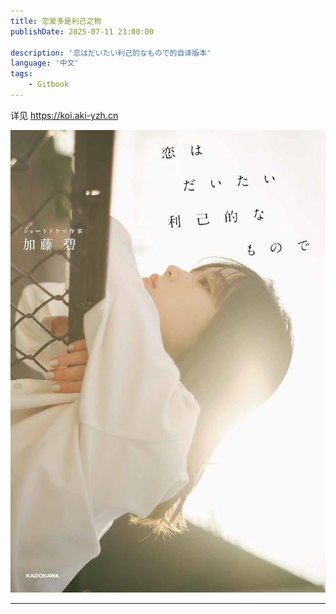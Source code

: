 ```yaml
---
title: 恋爱多是利己之物
publishDate: 2025-07-11 23:00:00

description: '恋はだいたい利己的なもので的自译版本'
language: '中文'
tags:
    - Gitbook
---
```


详见 https://koi.aki-yzh.cn

![](https://github.com/Aki-yzh/koi/raw/main/.gitbook/assets/image.png)

---
